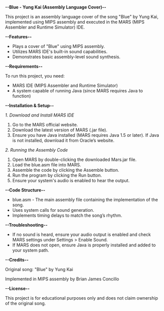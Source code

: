 **--Blue - Yung Kai (Assembly Language Cover)--**

This project is an assembly language cover of the song "Blue" by Yung Kai, implemented using MIPS assembly and executed in the MARS (MIPS Assembler and Runtime Simulator) IDE.

**--Features--**
- Plays a cover of "Blue" using MIPS assembly.
- Utilizes MARS IDE's built-in sound capabilities.
- Demonstrates basic assembly-level sound synthesis.

**--Requirements--**

To run this project, you need:
- MARS IDE (MIPS Assembler and Runtime Simulator)
- A system capable of running Java (since MARS requires Java to function)

**--Installation & Setup--**

_1. Download and Install MARS IDE_
  1. Go to the MARS official website.
  2. Download the latest version of MARS (.jar file).
  3. Ensure you have Java installed (MARS requires Java 1.5 or later). If Java is not installed, download it from Oracle’s website.

_2. Running the Assembly Code_
  1. Open MARS by double-clicking the downloaded Mars.jar file.
  2. Load the blue.asm file into MARS.
  3. Assemble the code by clicking the Assemble button.
  4. Run the program by clicking the Run button.
  5. Ensure your system's audio is enabled to hear the output.

**--Code Structure--**
- blue.asm - The main assembly file containing the implementation of the song.
- Uses system calls for sound generation.
- Implements timing delays to match the song’s rhythm.

**--Troubleshooting--**
- If no sound is heard, ensure your audio output is enabled and check MARS settings under Settings > Enable Sound.
- If MARS does not open, ensure Java is properly installed and added to your system path.

**--Credits--**

Original song: "Blue" by Yung Kai

Implemented in MIPS assembly by Brian James Concillo

**--License--**

This project is for educational purposes only and does not claim ownership of the original song.
